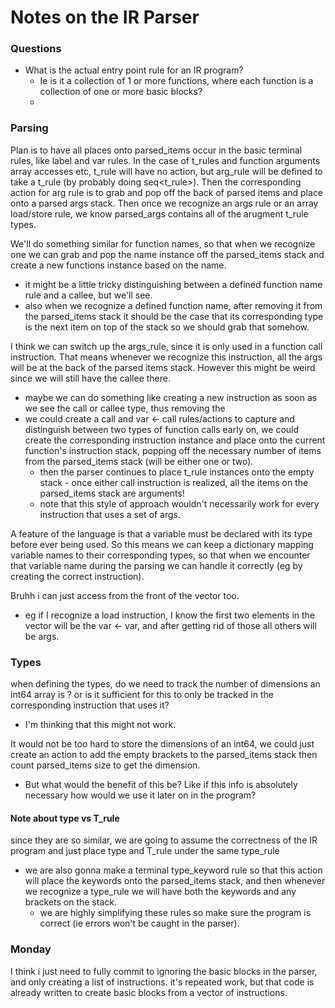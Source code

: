 # Notes on the IR Parser

### Questions
* What is the actual entry point rule for an IR program?
    * Ie is it a collection of 1 or more functions, where each function is a collection of one or more basic blocks?
    * 

### Parsing

Plan is to have all places onto parsed_items occur in the basic terminal rules, like label and var rules. In the case of t_rules and function arguments array accesses etc, t_rule will have no action, but arg_rule will be defined to take a t_rule (by probably doing seq<t_rule>). Then the corresponding action for arg rule is to grab and pop off the back of parsed items and place onto a parsed args stack. Then once we recognize an args rule or an array load/store rule, we know parsed_args contains all of the arugment t_rule types.

We'll do something similar for function names, so that when we recognize one we can grab and pop the name instance off the parsed_items stack and create a new functions instance based on the name. 
* it might be a little tricky distinguishing between a defined function name rule and a callee, but we'll see.
* also when we recognize a defined function name, after removing it from the parsed_items stack it should be the case that its corresponding type is the next item on top of the stack so we should grab that somehow. 

I think we can switch up the args_rule, since it is only used in a function call instruction. That means whenever we recognize this instruction, all the args will be at the back of the parsed items stack. However this might be weird since we will still have the callee there.
* maybe we can do something like creating a new instruction as soon as we see the call or callee type, thus removing the 
* we could create a call and var <- call rules/actions to capture and distinguish between two types of function calls early on, we could create the corresponding instruction instance and place onto the current function's instruction stack, popping off the necessary number of items from the parsed_items stack (will be either one or two).
    * then the parser continues to place t_rule instances onto the empty stack - once either call instruction is realized, all the items on the parsed_items stack are arguments!
    * note that this style of approach wouldn't necessarily work for every instruction that uses a set of args.

A feature of the language is that a variable must be declared with its type before ever being used. So this means we can keep a dictionary mapping variable names to their corresponding types, so that when we encounter that variable name during the parsing we can handle it correctly (eg by creating the correct instruction).

Bruhh i can just access from the front of the vector too. 
* eg if I recognize a load instruction, I know the first two elements in the vector will be the var <- var, and after getting rid of those all others will be args.

### Types
when defining the types, do we need to track the number of dimensions an int64 array is ? or is it sufficient for this to only be tracked in the corresponding instruction that uses it?
* I'm thinking that this might not work.

It would not be too hard to store the dimensions of an int64, we could just create an action to add the empty brackets to the parsed_items stack then count parsed_items size to get the dimension.
* But what would the benefit of this be? Like if this info is absolutely necessary how would we use it later on in the program?

#### Note about type vs T_rule
since they are so similar, we are going to assume the correctness of the IR program and just place type and T_rule under the same type_rule
* we are also gonna make a terminal type_keyword rule so that this action will place the keywords onto the parsed_items stack, and then whenever we recognize a type_rule we will have both the keywords and any brackets on the stack.
    * we are highly simplifying these rules so make sure the program is correct (ie errors won't be caught in the parser).

### Monday
I think i just need to fully commit to ignoring the basic blocks in the parser, and only creating a list of instructions. it's repeated work, but that code is already written to create basic blocks from a vector of instructions.

